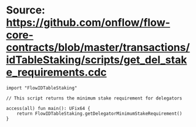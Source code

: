 # Source: https://github.com/onflow/flow-core-contracts/blob/master/transactions/idTableStaking/scripts/get_del_stake_requirements.cdc

```
import "FlowIDTableStaking"

// This script returns the minimum stake requirement for delegators

access(all) fun main(): UFix64 {
    return FlowIDTableStaking.getDelegatorMinimumStakeRequirement()
}
```